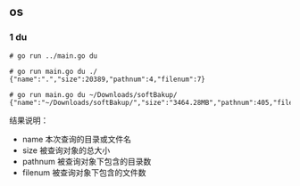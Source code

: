 ## os 



### 1 du

```shell
# go run ../main.go du

# go run main.go du ./
{"name":".","size":20389,"pathnum":4,"filenum":7}

# go run main.go du ~/Downloads/softBakup/
{"name":"~/Downloads/softBakup/","size":"3464.28MB","pathnum":405,"filenum":4339}
```

结果说明：

* name 本次查询的目录或文件名
* size 被查询对象的总大小
* pathnum 被查询对象下包含的目录数
* filenum 被查询对象下包含的文件数